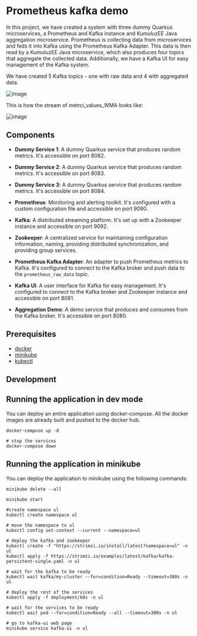 # Prometheus kafka demo

In this project, we have created a system with three dummy Quarkus microservices, a Prometheus and Kafka instance and KumuluzEE Java aggregation microservice. Prometheus is collecting data from microservices and feds it into Kafka using the Prometheus Kafka Adapter. This data is then read by a KumuluzEE Java microservice, which also produces four topics that aggregate the collected data. Additionally, we have a Kafka UI for easy management of the Kafka system.

We have created 5 Kafka topics - one with raw data and 4 with aggregated data.

![image](https://github.com/AnejVovcak/prometheus-kafka-demo/assets/79155108/bbf48cf0-25e6-41bd-bc5f-f7ffa5ced14c)

This is how the stream of metrci_values_WMA looks like:

![image](https://github.com/AnejVovcak/prometheus-kafka-demo/assets/79155108/56ca405f-8801-422c-bbaf-4a44f795d206)


## Components

- **Dummy Service 1**: A dummy Quarkus service that produces random metrics. It's accessible on port 8082.

- **Dummy Service 2**: A dummy Quarkus service that produces random metrics. It's accessible on port 8083.

- **Dummy Service 3**: A dummy Quarkus service that produces random metrics. It's accessible on port 8084.

- **Prometheus**: Monitoring and alerting toolkit. It's configured with a custom configuration file and accessible on port 9090.

- **Kafka**: A distributed streaming platform. It's set up with a Zookeeper instance and accessible on port 9092.

- **Zookeeper**: A centralized service for maintaining configuration information, naming, providing distributed synchronization, and providing group services.

- **Prometheus Kafka Adapter**: An adapter to push Prometheus metrics to Kafka. It's configured to connect to the Kafka broker and push data to the `prometheus_raw_data` topic.

- **Kafka UI**: A user interface for Kafka for easy management. It's configured to connect to the Kafka broker and Zookeeper instance and accessible on port 8081.

- **Aggregation Demo**: A demo service that produces and consumes from the Kafka broker. It's accessible on port 8080.


## Prerequisites

- [docker](https://docs.docker.com/get-docker/)
- [minikube](https://minikube.sigs.k8s.io/docs/start/)
- [kubectl](https://kubernetes.io/docs/tasks/tools/install-kubectl/)

## Development

## Running the application in dev mode

You can deploy an entire application using docker-compose. All the docker images are already built and pushed to the docker hub.

```shell script
docker-compose up -d

# stop the services
docker-compose down
```

## Running the application in minikube

You can deploy the application to minikube using the following commands:

```shell script
minikube delete --all

minikube start

#create namespace ul
kubectl create namespace ul

# move the namespace to ul
kubectl config set-context --current --namespace=ul

# deploy the kafka and zookeeper
kubectl create -f "https://strimzi.io/install/latest?namespace=ul" -n ul
kubectl apply -f https://strimzi.io/examples/latest/kafka/kafka-persistent-single.yaml -n ul

# wait for the kafka to be ready
kubectl wait kafka/my-cluster --for=condition=Ready --timeout=300s -n ul

# deploy the rest of the services
kubectl apply -f deployment/k8s -n ul

# wait for the services to be ready
kubectl wait pod --for=condition=Ready --all --timeout=300s -n ul

# go to kafka-ui web page
minikube service kafka-ui -n ul

````


